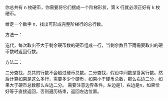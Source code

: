 你总共有 n 枚硬币，你需要将它们摆成一个阶梯形状，第 k 行就必须正好有 k 枚硬币。

给定一个数字 n，找出可形成完整阶梯行的总行数。

方法一：
  
  迭代，每次取出不大于剩余硬币数的硬币组成一行，当剩余数目下雨需要取出的硬币数时返回行数。
  
方法二：

  二分查找，总共的行数不会超过硬币总数。二分查找，假设中间数是答案行数。然后计算如果是这么多行，需要多少个硬币，如果小于硬币总数，那么右边二分，如果大于硬币总数那么左边二分。
  需要注意边界条件。左边是1，右边是n，如果恰好等于直接返回，否则遍历结束，返回左边位置。
  
  
